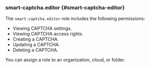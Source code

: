 ### smart-captcha.editor {#smart-captcha-editor}

The `smart-captcha.editor` role includes the following permissions:
* Viewing CAPTCHA settings.
* Viewing CAPTCHA access rights.
* Creating a CAPTCHA.
* Updating a CAPTCHA.
* Deleting a CAPTCHA.

You can assign a role to an organization, cloud, or folder.
